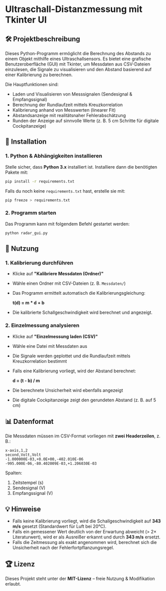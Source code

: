 # Ultraschall-Distanzmessung mit Tkinter UI

## 🛠️ Projektbeschreibung
Dieses Python-Programm ermöglicht die Berechnung des Abstands zu einem Objekt mithilfe eines Ultraschallsensors. Es bietet eine grafische Benutzeroberfläche (GUI) mit Tkinter, um Messdaten aus CSV-Dateien einzulesen, die Signale zu visualisieren und den Abstand basierend auf einer Kalibrierung zu berechnen.

Die Hauptfunktionen sind:
- Laden und Visualisieren von Messsignalen (Sendesignal & Empfangssignal)
- Berechnung der Rundlaufzeit mittels Kreuzkorrelation
- Kalibrierung anhand von Messwerten (linearer Fit)
- Abstandsanzeige mit realitätsnaher Fehlerabschätzung
- Runden der Anzeige auf sinnvolle Werte (z. B. 5 cm Schritte für digitale Cockpitanzeige)

## 🔧 Installation

### 1. **Python & Abhängigkeiten installieren**
Stelle sicher, dass **Python 3.x** installiert ist. Installiere dann die benötigten Pakete mit:

```sh
pip install -r requirements.txt
```

Falls du noch keine `requirements.txt` hast, erstelle sie mit:
```sh
pip freeze > requirements.txt
```

### 2. **Programm starten**
Das Programm kann mit folgendem Befehl gestartet werden:
```sh
python radar_gui.py
```

## 🎯 Nutzung
### **1. Kalibrierung durchführen**
- Klicke auf **"Kalibriere Messdaten (Ordner)"**
- Wähle einen Ordner mit CSV-Dateien (z. B. `Messdaten/`)
- Das Programm ermittelt automatisch die Kalibrierungsgleichung:  
  
  **t(d) = m * d + b**
  
- Die kalibrierte Schallgeschwindigkeit wird berechnet und angezeigt.

### **2. Einzelmessung analysieren**
- Klicke auf **"Einzelmessung laden (CSV)"**
- Wähle eine Datei mit Messdaten aus
- Die Signale werden geplottet und die Rundlaufzeit mittels Kreuzkorrelation bestimmt
- Falls eine Kalibrierung vorliegt, wird der Abstand berechnet:
  
  **d = (t - b) / m**
  
- Die berechnete Unsicherheit wird ebenfalls angezeigt
- Die digitale Cockpitanzeige zeigt den gerundeten Abstand (z. B. auf 5 cm)

## 📊 Datenformat
Die Messdaten müssen im CSV-Format vorliegen mit **zwei Headerzeilen**, z. B.:

```
x-axis,1,2
second,Volt,Volt
-1.000000E-03,+0.0E+00,-402.010E-06
-995.000E-06,-80.402009E-03,+1.206030E-03
```

Spalten:
1. Zeitstempel (s)
2. Sendesignal (V)
3. Empfangssignal (V)

## 💡 Hinweise
- Falls keine Kalibrierung vorliegt, wird die Schallgeschwindigkeit auf **343 m/s** gesetzt (Standardwert für Luft bei 20°C).
- Falls ein gemessener Wert deutlich von der Erwartung abweicht (> 2× Literaturwert), wird er als Ausreißer erkannt und durch **343 m/s** ersetzt.
- Falls die Zeitmessung als exakt angenommen wird, berechnet sich die Unsicherheit nach der Fehlerfortpflanzungsregel.

## 🏆 Lizenz
Dieses Projekt steht unter der **MIT-Lizenz** – freie Nutzung & Modifikation erlaubt.

